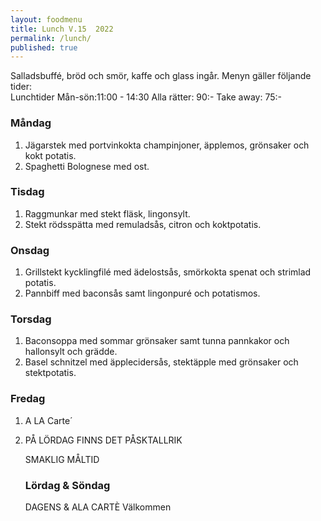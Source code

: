 ```yaml
---
layout: foodmenu
title: Lunch V.15  2022
permalink: /lunch/
published: true
---
```

Salladsbuffé, bröd och smör, kaffe och glass ingår.
Menyn gäller följande tider:  
Lunchtider  Mån-sön:11:00 - 14:30
Alla rätter: 90:- Take away: 75:-
                                
### Måndag
1. Jägarstek med portvinkokta champinjoner, äpplemos, grönsaker och kokt potatis.
2. Spaghetti Bolognese med ost.

### Tisdag
1. Raggmunkar med stekt fläsk, lingonsylt.
2. Stekt rödsspätta med remuladsås, citron och koktpotatis.

### Onsdag
1. Grillstekt kycklingfilé med ädelostsås, smörkokta spenat och strimlad potatis.
2. Pannbiff med baconsås samt lingonpuré och potatismos.

### Torsdag
1. Baconsoppa med sommar grönsaker samt tunna pannkakor och hallonsylt och grädde. 
2. Basel schnitzel med äpplecidersås, stektäpple med grönsaker och stektpotatis.

### Fredag  
1. A LA Carte´
2. PÅ LÖRDAG FINNS DET PÅSKTALLRIK

   SMAKLIG MÅLTID
   ### Lördag & Söndag 
    DAGENS & ALA CARTÈ
    Välkommen
    
       
    

   
    
   
     
